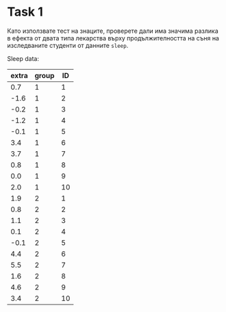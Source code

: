 # Task 1

Като използвате тест на знаците, проверете дали има значима разлика в ефекта от двата типа лекарства върху продължителността на съня на изследваните студенти от данните `sleep`.

Sleep data:

  | extra | group | ID  |
  | ----- | ----- | --- |
  | 0.7   | 1     | 1   |
  | -1.6  | 1     | 2   |
  | -0.2  | 1     | 3   |
  | -1.2  | 1     | 4   |
  | -0.1  | 1     | 5   |
  | 3.4   | 1     | 6   |
  | 3.7   | 1     | 7   |
  | 0.8   | 1     | 8   |
  | 0.0   | 1     | 9   |
  | 2.0   | 1     | 10  |
  | 1.9   | 2     | 1   |
  | 0.8   | 2     | 2   |
  | 1.1   | 2     | 3   |
  | 0.1   | 2     | 4   |
  | -0.1  | 2     | 5   |
  | 4.4   | 2     | 6   |
  | 5.5   | 2     | 7   |
  | 1.6   | 2     | 8   |
  | 4.6   | 2     | 9   |
  | 3.4   | 2     | 10  |